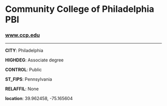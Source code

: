 # Community College of Philadelphia PBI
### www.ccp.edu
---
**CITY**: Philadelphia

**HIGHDEG**: Associate degree

**CONTROL**: Public

**ST_FIPS**: Pennsylvania

**RELAFFIL**: None

**location**: 39.962458, -75.165604